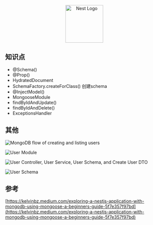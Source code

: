 <p align="center">
  <a href="http://nestjs.com/" target="blank"><img src="https://nestjs.com/img/logo-small.svg" width="120" alt="Nest Logo" /></a>
</p>

## 知识点
- @Schema()
- @Prop()
- HydratedDocument
- SchemaFactory.createForClass() 创建schema
- @InjectModel()
- MongooseModule
- findByIdAndUpdate()
- findByIdAndDelete()
- ExceptionsHandler

## 其他
![MongoDB flow of creating and listing users](https://miro.medium.com/v2/resize:fit:1400/format:webp/1*PbtUHc79z7lTefJtQ-p-yw.png "MongoDB flow of creating and listing users")

![User Module](https://miro.medium.com/v2/resize:fit:1400/format:webp/1*aCkT3uzgKaLiwH06s6aqeQ.png "User Module")

![User Controller, User Service, User Schema, and Create User DTO ](https://miro.medium.com/v2/resize:fit:1400/format:webp/1*WTFi_OdDEVqsMf5sCbeHVQ.png "User Controller, User Service, User Schema, and Create User DTO")

![User Schema](https://miro.medium.com/v2/resize:fit:1400/format:webp/1*QcpsGmlb-xGbJkytJ5VBWg.png "User Schema")

## 参考
[https://kelvinbz.medium.com/exploring-a-nestjs-application-with-mongodb-using-mongoose-a-beginners-guide-5f7e357f97bd](https://kelvinbz.medium.com/exploring-a-nestjs-application-with-mongodb-using-mongoose-a-beginners-guide-5f7e357f97bd)
